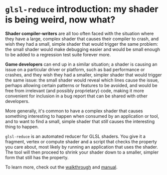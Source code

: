 # `glsl-reduce` introduction: my shader is being weird, now what?

**Shader compiler-writers** are all too often faced with the situation where they
have a large, complex shader that causes their compiler to crash, and wish they
had a small, simple shader that would trigger the same problem: the small shader
would make debugging easier and would be small enough to be added to a
regression test suite forever more.

**Game developers** can end up in a similar situation;
a shader is causing an issue on a particular driver or platform,
such as bad performance or crashes,
and they wish they had a smaller, simpler shader
that would trigger the same issue:
the small shader would reveal which lines cause the issue,
perhaps allowing certain patterns or features to be avoided,
and would be free from irrelevant (and possibly proprietary)
code, making it more convenient for inclusion in a bug report
that can be shared with other developers.

More generally, it's common to have a complex shader that causes something
interesting to happen when consumed by an application or tool, and to want to
find a small, simple shader that *still* causes the interesting thing to happen.

`glsl-reduce` is an automated reducer for GLSL shaders.  You give it a fragment,
vertex or compute shader and a script that checks the property you care about,
most likely by running an application that uses the shader.
The tool will then proceed to shrink your shader down to a smaller, simpler form
that still has the property.

To learn more, check out the [walkthrough](glsl-reduce-walkthrough.md) and [manual](glsl-reduce.md).

